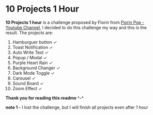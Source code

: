 # 10 Projects 1 Hour

**10 Projects 1 hour** is a challenge proposed by Florin from [Florin Pop - Youtube Channel](https://www.youtube.com/channel/UCeU-1X402kT-JlLdAitxSMA), I decided to do this challenge my way and this is the result.
The projects are:

1.  Hamburguer button ✓
2.  Toast Notification ✓
3.  Auto Write Text ✓
4.  Popup / Modal ✓
5.  Purple Heart Rain ✓
6.  Background Changer ✓
7.  Dark Mode Toggle ✓
8.  Carousel ✓
9.  Sound Board ✓
10. Zoom Effect ✓

**Thank you for reading this readme ^-^**

**note 1 -** I lost the challenge, but I will finish all projects even after 1 hour
